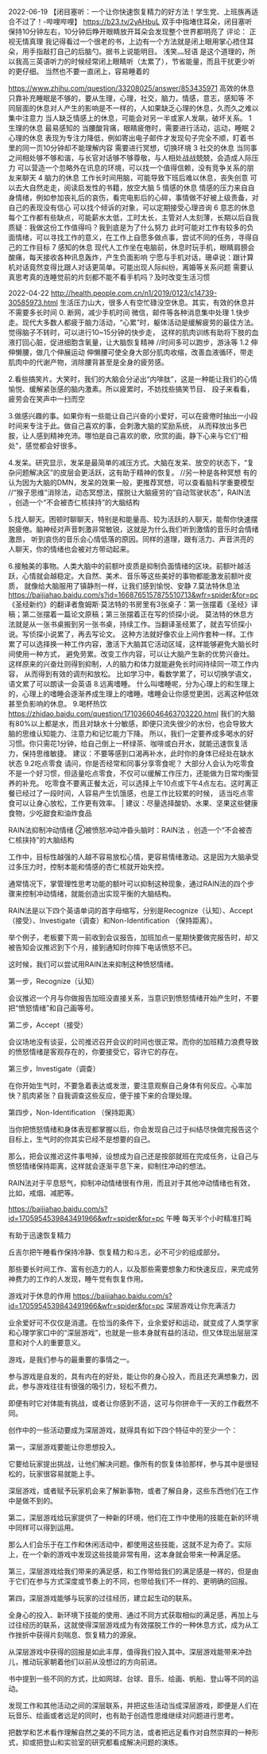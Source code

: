 
2022-06-19
【闭目塞听：一个让你快速恢复精力的好方法！学生党、上班族再适合不过了！-哔哩哔哩】 https://b23.tv/2yAHbuL
双手中指堵住耳朵，闭目塞听保持10分钟左右，10分钟后睁开眼睛放开耳朵会发现整个世界都明亮了
评论：
正视无情真理
我记得看过一个很老的书，上边有一个方法就是闭上眼用掌心捂住耳朵，用手指敲打自己的后脑勺。据书上说能明目。
浅笑灬轻语
是这个道理的，所以我高三英语听力的时候经常闭上眼睛听（太累了），节省能量，而且干扰更少听的更仔细。
   当然也不要一直闭上，容易睡着的

https://www.zhihu.com/question/33208025/answer/853435971
高效的休息只靠补充睡眠是不够的，要从生理，心理，社交，脑力，情感，意志，感知等 
不同层面的休息对人产生的影响是不一样的，人如果缺乏心理的休息，久而久之难以集中注意力
当人缺乏情感上的休息，可能会对另一半或家人发飙，破坏关系。
1 生理的休息  最易感知的
  当腰酸背痛，眼睛疲倦时，需要进行活动，运动，睡眠
2 心理的休息
  表现为专注力降低，例如寄出电子邮件才发现句子完全不顺，盯着书里的同一页10分钟却不能理解内容
  需要进行冥想，切换环境
3 社交的休息
  当同事之间相处够不够和谐，与长官对话够不够尊敬，与人相处战战兢兢，会造成人际压力
  可以营造一个忽略外在讯息的环境，可以找一个值得信赖，没有竞争关系的朋友来聊天
4 脑力的休息
  工作长时间用脑，可能导致下班后难以休息，丧失创意
  可以去大自然走走，阅读启发性的书籍，放空大脑
5  情感的休息
  情感的压力来自自身情绪，例如参加丧礼后的哀伤，看完电影后的心碎，事情做不好被上级责备，对自己的表现没有信心
  可以找个倾诉的对象，可以定期接受心理咨询
6 意志的休息
  每个工作都有些缺点，可能薪水太低，工时太长，主管对人太刻薄，长期以后自我质疑：我做这份工作值得吗？我到底是为了什么努力
  此时可能对工作有较多的负面情绪，可以寻找工作的意义，在工作上自愿多做点事，尝试不同的任务，寻得自己的工作目标
7 感知的休息
  现代人工作坐在电脑前，休息时玩手机，眼睛肩膀会酸痛，每天接收各种讯息轰炸，产生负面影响
  宁愿与手机对话，珊卓说：跟计算机对话竟然变得比跟人对话更简单。可能出现人际纠纷，离婚等关系问题
  需要认真思考真的连睡觉前的片刻都不能不看手机吗？及时改变生活习惯


2022-04-22
http://health.people.com.cn/n1/2019/0123/c14739-30585973.html
生活压力山大，很多人有空忙碌没空休息。其实，有效的休息并不需要多长时间
0. 断网，减少手机时间 微信，邮件等各种消息集中处理
1.快步走。现代大多数人都疲于脑力活动，“心累”时，躯体活动是缓解疲劳的最佳方法。觉得脑子不转时，可以进行10~15分钟的快步走，
   这样的肌肉训练有助将下肢的血液打回心脏，促进细胞含氧量，让大脑恢复精神
//时间多可以跑步，游泳等
1.2 伸伸懒腰，做几个伸展运动
伸懒腰可使全身大部分肌肉收缩，改善血液循环，带走肌肉中的代谢产物，消除腰背甚至是全身的疲劳感。

2.看些搞笑片。大笑时，我们的大脑会分泌出“内啡肽”，这是一种能让我们的心情愉悦、缓解紧张感的脑内激素。所以疲累时，不妨找些搞笑节目、
  段子来看看，疲劳会在笑声中一扫而空

3.做感兴趣的事。如果你有一些能让自己兴奋的小爱好，可以在疲倦时抽出一小段时间来专注于此。做自己喜欢的事，会刺激大脑的奖励系统，
  从而释放出多巴胺，让人感到精神充沛。哪怕是自己喜欢的歌，欣赏的画，静下心来与它们“相处”，感觉都会好很多。

4.发呆。研究显示，发呆是最简单的减压方式。大脑在发呆、放空的状态下，“复杂问题解决区”的皮层会更活跃，这有助于精神的恢复。
//另一种是各种冥想  有的认为因为大脑的DMN，发呆的效果一般，更推荐冥想，可以查看脑科学重要模型
//“猴子思维”消除法，动态冥想法，摆脱让大脑疲劳的“自动驾驶状态”，RAIN法 ，创造一个“不会被杏仁核挟持”的大脑结构

5.找人聊天。困顿时聊聊天，特别是和能量高、较为活跃的人聊天，能帮你快速摆脱疲倦。脑神经对声音刺激非常敏锐，这就是为什么我们听到激情的音乐时会情绪激昂，
  听到哀伤的音乐会心情低落的原因。同样的道理，跟有活力、声音洪亮的人聊天，你的情绪也会被对方带动起来。

6.接触美的事物。人类大脑中的前额叶皮质是抑制负面情绪的区块。前额叶越活跃，心情就会越稳定。大自然、美术、音乐等这些美好的事物都能激发前额叶皮质，
  就像给大脑服用了镇静剂一样，让我们感到愉悦、安静
7.莫法特休息法  https://baijiahao.baidu.com/s?id=1668765157875510713&wfr=spider&for=pc
《圣经新约》的翻译者詹姆斯·莫法特的书房里有3张桌子：第一张摆着《圣经》译稿；第二张摆着一篇论文原稿；第三张摆着正在写的侦探小说。
莫法特的休息方法就是从一张书桌搬到另一张书桌，持续工作。当翻译圣经累了，就去写侦探小说。写侦探小说累了，再去写论文。
这种方法就好像农业上间作套种一样。工作累了可以选择换一种工作内容，激活下大脑其它活动区域，这样能够避免大脑长时间使用一种方式，
避免劳累。改变工作内容，可以让大脑产生新的优势兴奋灶。这样原来的兴奋灶则得到抑制，人的脑力和体力就能避免长时间持续同一项工作内容，
从而得到有效的调剂和放松。
比如学习中，看数学累了，可以切换学语文，语文累了可以朗读一会英语
8.远离嗜睡。
什么叫嗜睡呢，分为心理上的和生理上的，心理上的嗜睡会逐渐养成生理上的嗜睡。嗜睡会让你感觉更困，远离这种低效甚至负影响的休息。
9.喝杯热饮  https://zhidao.baidu.com/question/1710366046463703220.html
我们的大脑有80%以上都是水，而且对缺水十分敏感，即便只流失很少的水份，也会导致大脑的思维认知能力、注意力和记忆能力下降。
所以，我们一定要养成多喝水的好习惯。你只需花1分钟，给自己倒上一杯绿茶、咖啡或白开水，就能迅速恢复活力，保持思维敏捷。
建议：不要等感到口渴再补水，此时你的身体已经处在缺水状态
9.2吃点零食
请问，你是否经常和同事分享零食呢？
大部分人会认为吃零食不是一个好习惯，但适量吃点零食，不仅可以缓解工作压力，还能做为日常均衡营养的补充。
吃零食不要离正餐太近，可以选择上午10点或下午4点左右。这时离正餐已经过了一段时间，人容易产生饥饿感，也是工作比较累的时候，
适当吃点零食可以让身心放松，工作更有效率。
| 建议：尽量选择酸奶、水果、坚果这些健康食物，少吃甜食和油炸食品


RAIN法抑制冲动情绪
②被愤怒冲动冲昏头脑时：RAIN法 ，创造一个“不会被杏仁核挟持”的大脑结构

工作中，目标性越强的人越不容易放松心情，更容易情绪激动。这是因为大脑承受过多压力时，控制本能和情感的杏仁核就开始失控。

通常情况下，掌管理性思考功能的额叶可以抑制这种现象，通过RAIN法的四个步骤来控制冲动情绪，就能创造出实现平衡的大脑结构。

RAIN法是以下四个英语单词的首字母缩写，分别是Recognize（认知）、Accept（接受）、Investigate（调查）和Non-Identification （保持距离）。

举个例子，老板要下周一前收到会议报告，加班加点一星期快要做完报告时，却又被告知会议推迟到下个月，接到通知时你摔下电话愤怒不已。

这时候，我们可以尝试用RAIN法来抑制这种愤怒情绪。

第一步，Recognize（认知）

会议推迟一个月与你做报告加班没直接关系，当意识到愤怒情绪开始产生时，不要把“愤怒情绪”和自己画等号。

第二步，Accept（接受）

会议场地没有谈妥，公司推迟召开会议的时间也很正常。而你的加班精力浪费导致的愤怒情绪是客观存在的，你要接受它，容许它的存在。

第三步，Investigate（调查）

在你开始生气时，不要急着表达或发泄，要注意观察自己身体有何反应。心率加快？肌肉紧张？自我调查这些反应，便于接下来的合理处理。

第四步，Non-Identification （保持距离）

当你把愤怒情绪和身体表现都掌握以后，你会发现自己过于纠结尽快做完报告这个目标上，生气时的你其实已经不是想要的自己。

那么，把会议推迟这件事甩掉，设想成为自己还是按部就班在完成任务，让自己与愤怒情绪保持距离，这样就会逐渐平息下来，抑制住冲动的想法。

RAIN法对于平息怒气，抑制冲动情绪很有作用，而且对于其他冲动情绪也有效，比如，戒烟、减肥等。




https://baijiahao.baidu.com/s?id=1705954539843491966&wfr=spider&for=pc
午睡
每天半个小时精准打盹

有助于迅速恢复精力

丘吉尔把午睡看作保持冷静、恢复精力和斗志，必不可少的组成部分。

那些要长时间工作、富有创造力的人，以及那些需要想象力和快速反应，来完成劳神费力的工作的人发现，睡午觉有恢复作用。


游戏对于休息的作用
https://baijiahao.baidu.com/s?id=1705954539843491966&wfr=spider&for=pc
深层游戏让你充满活力

业余爱好可不仅仅是消遣。在恰当的条件下，业余爱好和运动，就变成了人类学家和心理学家口中的“深层游戏”，也就是一些本身就有益的活动，但又体现出层层深意和对个人的重要意义。

游戏，是我们参与的最重要的事情之一。

参与游戏是自发的，具有内在的好处，能让你的身心投入，而且还充满想象力，因此，参与游戏往往有很强的吸引力，轻松不费力。

即便有时它对体能有挑战，或者让你感到不适，这可与你拼命干一天的工作截然不同。

创作中的一些活动要成为深层游戏，就得具有如下四个特征中的至少一个：

第一，深层游戏要能让你思想投入。

它要给玩家提出挑战，让他们解决问题。像所有的恢复体验那样，参与其中是很轻松的，玩家很容易就能上手。

深层游戏，或者赋予玩家机会来了解新事物，或者了解自身，这些东西他们在工作中是做不到的。

第二，深层游戏给玩家提供了一种新的环境，他们在工作中使用的技能在新的环境中同样可以得到运用。

那么人们会乐于在工作和休闲活动中，都使用这些技能，这就不足为奇了。实际上，在一个新的游戏中发现这些技能非常有用，这本身就会带来一种满足感。

第三，深层游戏给我们带来的满足感，和工作带给我们的满足感是一样的，但是由于它们在参与方式深度或节奏上的不同，也带给我们不一样的、更明确的回报。

第四，深层游戏能够与玩家的过往经历，建立起生动的联系。

全身心的投入、新环境下技能的使用、通过不同方式获取相似的满足感，再加上与过往经历的联系，这就使得深层游戏成为有效摆脱工作的一种休息方式，成为从工作挫折中获得片刻喘息、恢复精力的源泉。

从深层游戏中获得的回报是如此丰厚，值得我们投入其中。深层游戏能带来冲劲儿，推动玩家朝着他们以前从没想过的方向前进。

书中提到一些不同的方式，比如网球、台球、音乐、绘画、帆船、登山等不同的运动。

发现工作和其他活动之间的深层联系，并把这些活动当成深层游戏，即便是人们在玩音乐、绘画或者远足的同时，也有助于创造性思维继续对问题进行思考。

把数学和艺术看作理解自然之美的不同方法，或者把远足看作对自然崇拜的一种形式，抑或把登山和实验室的研究都看成解决问题的演练。

